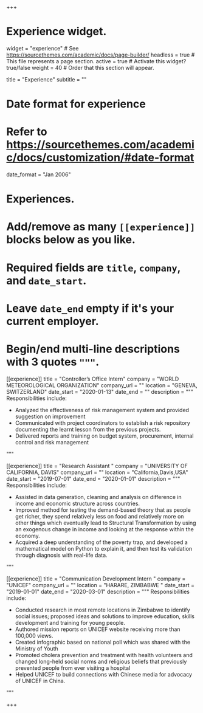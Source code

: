 +++
# Experience widget.
widget = "experience"  # See https://sourcethemes.com/academic/docs/page-builder/
headless = true  # This file represents a page section.
active = true  # Activate this widget? true/false
weight = 40  # Order that this section will appear.

title = "Experience"
subtitle = ""

# Date format for experience
#   Refer to https://sourcethemes.com/academic/docs/customization/#date-format
date_format = "Jan 2006"

# Experiences.
#   Add/remove as many `[[experience]]` blocks below as you like.
#   Required fields are `title`, `company`, and `date_start`.
#   Leave `date_end` empty if it's your current employer.
#   Begin/end multi-line descriptions with 3 quotes `"""`.
[[experience]]
  title = "Controller’s Office Intern"
  company = "WORLD METEOROLOGICAL ORGANIZATION"
  company_url = ""
  location = "GENEVA, SWITZERLAND"
  date_start = "2020-01-13"
  date_end = ""
  description = """
  Responsibilities include:
  
  * Analyzed the effectiveness of risk management system and provided suggestion on improvement
  * Communicated with project coordinators to establish a risk repository documenting the learnt lesson from the previous projects.
  * Delivered reports and training on budget system, procurement, internal control and risk management

  """

[[experience]]
  title = "Research Assistant "
  company = "UNIVERSITY OF CALIFORNIA, DAVIS"
  company_url = ""
  location = "California,Davis,USA"
  date_start = "2019-07-01"
  date_end = "2020-01-01"
  description = """
  Responsibilities include:
  * Assisted in data generation, cleaning and analysis on difference in income and economic structure across countries. 
  * Improved method for testing the demand-based theory that as people get richer, they spend relatively less on food and relatively more on other things which eventually lead to Structural Transformation by using an exogenous change in income and looking at the response within the economy. 
  * Acquired a deep understanding of the poverty trap, and developed a mathematical model on Python to explain it, and then test its validation through diagnosis with real-life data.

  """
  
  [[experience]]
  title = "Communication Development Intern "
  company = "UNICEF"
  company_url = ""
  location = "HARARE, ZIMBABWE  "
  date_start = "2019-01-01"
  date_end = "2020-03-01"
  description = """
  Responsibilities include:
  * Conducted research in most remote locations in Zimbabwe to identify social issues; proposed ideas and solutions to improve education, skills development and training for young people. 
  * Authored mission reports on UNICEF website receiving more than 100,000 views. 
  * Created infographic based on national poll which was shared with the Ministry of Youth
  * Promoted cholera prevention and treatment with health volunteers and changed long-held social norms and religious beliefs that previously prevented people from ever visiting a hospital 
  * Helped UNICEF to build connections with Chinese media for advocacy of UNICEF in China.

 """

+++
